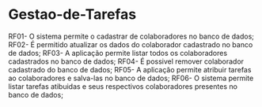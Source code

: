 # Gestao-de-Tarefas

RF01- O sistema permite o cadastrar de colaboradores no banco de dados;
RF02- É permitido atualizar os dados do colaborador cadastrado no banco de dados;
RF03- A aplicação permite listar todos os colaboradores cadastrados no banco de dados;
RF04- É possivel remover colaborador cadastrado do banco de dados;
RF05- A aplicação permite atribuir tarefas ao colaboradores e salva-las no banco de dados;
RF06- O sistema permite listar tarefas atibuidas e seus respectivos colaboradores presentes no banco de dados;

